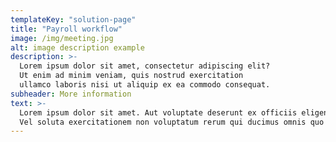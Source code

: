 ```yaml
---
templateKey: "solution-page"
title: "Payroll workflow"
image: /img/meeting.jpg
alt: image description example
description: >-
  Lorem ipsum dolor sit amet, consectetur adipiscing elit?
  Ut enim ad minim veniam, quis nostrud exercitation
  ullamco laboris nisi ut aliquip ex ea commodo consequat.
subheader: More information
text: >-
  Lorem ipsum dolor sit amet. Aut voluptate deserunt ex officiis eligendi non perferendis quis sed quia autem quo dolorem odit. 33 odit asperiores non quis omnis sit eaque quod. Non neque tempore vel velit iusto non dolorem eveniet. Et blanditiis nulla ex error pariatur aut ratione consequatur id cupiditate quas.
  Vel soluta exercitationem non voluptatum rerum qui ducimus omnis quo optio dicta. Est molestiae magnam aut vero sint aut modi deserunt. Nam iusto voluptates ea eligendi adipisci id dolor suscipit aut voluptate galisum qui dolore voluptatum.
---
```

